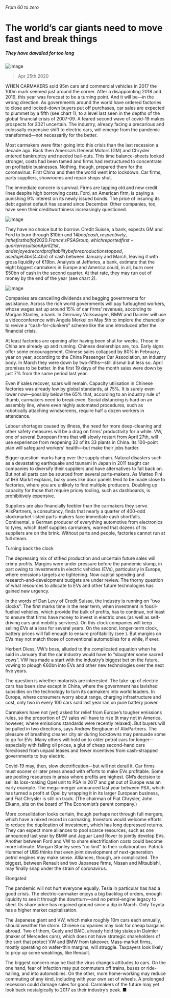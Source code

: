 ###### From 60 to zero
# The world’s car giants need to move fast and break things 
##### They have dawdled for too long 
![image](images/20200425_BBP001_1.jpg) 
> Apr 25th 2020 
WHEN CARMAKERS sold 95m cars and commercial vehicles in 2017 the 100m mark seemed just around the corner. After a disappointing 2018 and 2019, this year was forecast to be a turning point. And it will be—in the wrong direction. As governments around the world have ordered factories to close and locked-down buyers put off purchases, car sales are expected to plummet by a fifth (see chart 1), to a level last seen in the depths of the global financial crisis of 2007-09. A feared second wave of covid-19 makes prospects for 2021 uncertain. The industry, already facing a precarious and colossally expensive shift to electric cars, will emerge from the pandemic transformed—not necessarily for the better.
Most carmakers were fitter going into this crisis than the last recession a decade ago. Back then America’s General Motors (GM) and Chrysler entered bankruptcy and needed bail-outs. This time balance-sheets looked stronger, costs had been tamed and firms had restructured to concentrate on profitable businesses. Nothing, though, prepared them for the coronavirus. First China and then the world went into lockdown. Car firms, parts suppliers, showrooms and repair shops shut.

The immediate concern is survival. Firms are tapping old and new credit lines despite high borrowing costs. Ford, an American firm, is paying a punishing 9% interest on its newly issued bonds. The price of insuring its debt against default has soared since December. Other companies, too, have seen their creditworthiness increasingly questioned.
![image](images/20200425_BBC326_0.png) 

They have no choice but to borrow. Credit Suisse, a bank, expects GM and Ford to burn through $10bn and $14bn of cash, respectively, in the first half of 2020. France’s PSA Group, which reported first-quarter results on April 21st, and enjoyed record profitability before production stopped, used up €4bn ($4.4bn) of cash between January and March, leaving it with gross liquidity of €19bn. Analysts at Jefferies, a bank, estimate that the eight biggest carmakers in Europe and America could, in all, burn over $50bn of cash in the second quarter. At that rate, they may run out of money by the end of the year (see chart 2).
![image](images/20200425_BBC325_0.png) 

Companies are cancelling dividends and begging governments for assistance. Across the rich world governments will pay furloughed workers, whose wages eat up around 15% of car firms’ revenues, according to Morgan Stanley, a bank. In Germany Volkswagen, BMW and Daimler will use a videoconference with Angela Merkel on May 5th to implore the chancellor to revive a “cash-for-clunkers” scheme like the one introduced after the financial crisis.
At least factories are opening after having been shut for weeks. Those in China are already up and running. Chinese dealerships are, too. Early signs offer some encouragement. Chinese sales collapsed by 80% in February, year on year, according to the China Passenger Car Association, an industry body. In March they were down by two-fifths—still dismal but less so. April promises to be better. In the first 19 days of the month sales were down by just 7% from the same period last year.
Even if sales recover, scars will remain. Capacity utilisation in Chinese factories was already low by global standards, at 75%. It is surely even lower now—possibly below the 65% that, according to an industry rule of thumb, carmakers need to break even. Social distancing is hard on an assembly line, where even highly automated procedures, such as robotically attaching windscreens, require half a dozen workers in attendance.
Labour shortages caused by illness, the need for more deep-cleaning and other safety measures will be a drag on firms’ productivity for a while. VW, one of several European firms that will slowly restart from April 27th, will use experience from reopening 32 of its 33 plants in China. Its 100-point plan will safeguard workers’ health—but make their jobs harder.
Bigger question-marks hang over the supply chain. Natural disasters such as a devastating earthquake and tsunami in Japan in 2011 taught car companies to diversify their suppliers and have alternatives to fall back on. But not all parts can be sourced from several parts-makers. As Matteo Fini of IHS Markit explains, bulky ones like door panels tend to be made close to factories, where you are unlikely to find multiple producers. Doubling up capacity for those that require pricey tooling, such as dashboards, is prohibitively expensive.
Suppliers are also financially feebler than the carmakers they serve. AlixPartners, a consultancy, finds that nearly a quarter of 400-odd stockmarket-listed parts-makers face immediate cash shortfalls. Continental, a German producer of everything automotive from electronics to tyres, which itself supplies carmakers, warned that dozens of its suppliers are on the brink. Without parts and people, factories cannot run at full steam.
Turning back the clock
The depressing mix of stifled production and uncertain future sales will crimp profits. Margins were under pressure before the pandemic slump, in part owing to investments in electric vehicles (EVs), particularly in Europe, where emissions targets are tightening. Now capital spending and research-and-development budgets are under review. The thorny question of what resources to allocate to EVs and other future technologies has gained new urgency.
In the words of Dan Levy of Credit Suisse, the industry is running on “two clocks”. The first marks time in the near term, when investment in fossil-fuelled vehicles, which provide the bulk of profits, has to continue, not least to ensure that firms have money to invest in electric ones (as well as self-driving cars and mobility services). On this clock companies will keep selling EVs at a loss for several years. On the second, longer-term clock, battery prices will fall enough to ensure profitability (see ). But margins on EVs may not match those of conventional automobiles for a while, if ever.
Herbert Diess, VW’s boss, alluded to the complicated equation when he said in January that the car industry would have to “slaughter some sacred cows”. VW has made a start with the industry’s biggest bet on the future, vowing to plough €60bn into EVs and other new technologies over the next five years.
The question is whether motorists are interested. The take-up of electric cars has been slow except in China, where the government has lavished subsidies on the technology to turn its carmakers into world leaders. In Europe, where consumers worry about range, charging infrastructure and cost, only two in every 100 cars sold last year ran on pure battery power.
Carmakers have not (yet) asked for relief from Europe’s tougher emissions rules, so the proportion of EV sales will have to rise (it may not in America, however, where emissions standards were recently relaxed). But buyers will be pulled in two directions, says Andrew Bergbaum of AlixPartners. The pleasure of breathing cleaner city air during lockdowns may persuade some to go for EVs. Many others will hold on to older petrol cars for longer—especially with falling oil prices, a glut of cheap second-hand cars foreclosed from unpaid leases and fewer incentives from cash-strapped governments to buy electric.
Covid-19 may, then, slow electrification—but will not derail it. Car firms must sooner or later press ahead with efforts to make EVs profitable. Some are pooling resources in areas where profits are highest. GM’s decision to sell its loss-making Opel unit to PSA in 2017 and get out of Europe was an early example. The mega-merger announced last year between PSA, which has turned a profit at Opel by wrapping it in its larger European business, and Fiat Chrysler is still on track. (The chairman of Fiat Chrysler, John Elkann, sits on the board of The Economist’s parent company.)
More consolidation looks certain, though perhaps not through full mergers, which have a mixed record in carmaking. Investors would welcome efforts to reduce the duplication of investment, which has long depressed returns. They can expect more alliances to pool scarce resources, such as one announced last year by BMW and Jaguar Land Rover to jointly develop EVs. Another between Ford and VW to share electrification costs could become more intimate. Morgan Stanley sees “no limit” to their collaboration. Patrick Hummel of UBS thinks that even joint development of next-generation petrol engines may make sense. Alliances, though, are complicated. The biggest, between Renault and two Japanese firms, Nissan and Mitsubishi, may finally snap under the strain of coronavirus.
Elongated
The pandemic will not hurt everyone equally. Tesla in particular has had a good crisis. The electric-carmaker enjoys a big backlog of orders, enough liquidity to see it through the downturn—and no petrol-engine legacy to shed. Its share price has regained ground since a dip in March. Only Toyota has a higher market capitalisation.
The Japanese giant and VW, which make roughly 10m cars each annually, should weather the storm. Chinese companies may look for cheap bargains abroad. Two of them, Geely and BAIC, already hold big stakes in Daimler (maker of Mercedes cars), which does not have strategic shareholders of the sort that protect VW and BMW from takeover. Mass-market firms, mostly operating on wafer-thin margins, will struggle. Taxpayers look likely to prop up some weaklings, like Renault.
The biggest concern may be that the virus changes attitudes to cars. On the one hand, fear of infection may put commuters off trains, buses or ride-hailing, and into automobiles. On the other, more home-working may reduce commuting of any kind, including with your own set of wheels. A prolonged recession could damage sales for good. Carmakers of the future may yet look back nostalgically to 2017 as their industry’s peak. ■
